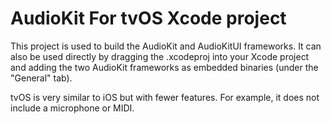 # AudioKit For tvOS Xcode project

This project is used to build the AudioKit and AudioKitUI frameworks. It can also be used directly by dragging the .xcodeproj into your Xcode project and adding the two AudioKit frameworks as embedded binaries (under the "General" tab).

tvOS is very similar to iOS but with fewer features. For example, it does not include a microphone or MIDI.